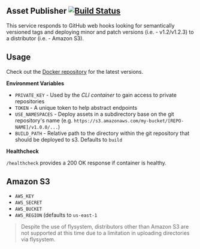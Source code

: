 ## Asset Publisher [![Build Status](https://travis-ci.org/realpage/asset-publisher.svg?branch=master)](https://travis-ci.org/realpage/asset-publisher)

This service responds to GitHub web hooks looking for semantically versioned tags and deploying minor and patch versions (i.e. - v1.2/v1.2.3) to a distributor (i.e. - Amazon S3).

## Usage

Check out the [Docker repository](https://hub.docker.com/r/realpage/asset-publisher/) for the latest versions.

**Environment Variables**

 * `PRIVATE_KEY` - Used by the _CLI container_ to gain access to private repositories
 * `TOKEN` - A unique token to help abstract endpoints
 * `USE_NAMESPACES` - Deploy assets in a subdirectory base on the git repository's name (e.g. `https://s3.amazonaws.com/my-bucket/[REPO-NAME]/v1.0.0/...`)
 * `BUILD_PATH` - Relative path to the directory within the git repository that should be deployed to s3.  Defaults to `build`

**Healthcheck**

`/healthcheck` provides a 200 OK response if container is healthy. 

## Amazon S3

 * `AWS_KEY`
 * `AWS_SECRET`
 * `AWS_BUCKET`
 * `AWS_REGION` (defaults to `us-east-1`
 
  > Despite the use of flysystem, distributors other than Amazon S3 are not supported at this time due to a limitation in uploading directories via flysystem.
 
